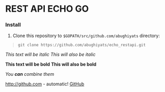 # REST API ECHO GO

### Install
1. Clone this repository to ```$GOPATH/src/github.com/abughiyats``` directory:
> `git clone https://github.com/abughiyats/echo_restapi.git`

*This text will be italic*
_This will also be italic_

**This text will be bold**
__This will also be bold__

_You **can** combine them_

http://github.com - automatic!
[GitHub](http://github.com)
